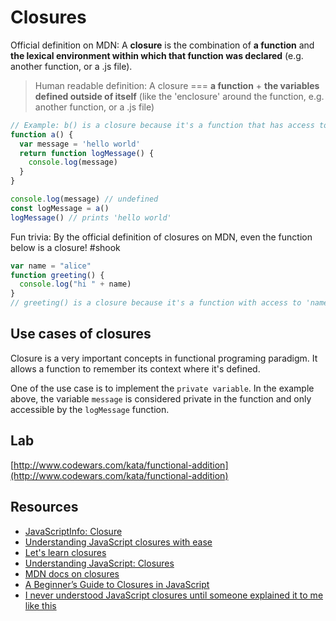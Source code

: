 # Closures

Official definition on MDN: A **closure** is the combination of **a function** and **the lexical environment within which that function was declared** \(e.g. another function, or a .js file\).

> Human readable definition: A closure === **a function** + **the variables defined outside of itself** \(like the 'enclosure' around the function, e.g. another function, or a .js file\)
>

```javascript
// Example: b() is a closure because it's a function that has access to variable (`message`) outside its function scope
function a() {
  var message = 'hello world'
  return function logMessage() {
    console.log(message)
  }
}

console.log(message) // undefined
const logMessage = a()
logMessage() // prints 'hello world'
```

Fun trivia: By the official definition of closures on MDN, even the function below is a closure! \#shook

```javascript
var name = "alice"
function greeting() {
  console.log("hi " + name)
}
// greeting() is a closure because it's a function with access to 'name', which was defined outside itself
```

## Use cases of closures

Closure is a very important concepts in functional programing paradigm. It allows a function to remember its context where it's defined.

One of the use case is to implement the `private variable`. In the example above, the variable `message` is considered private in the function and only accessible by the `logMessage` function.

## Lab

[http://www.codewars.com/kata/functional-addition](http://www.codewars.com/kata/functional-addition)

## Resources

* [JavaScriptInfo: Closure](http://javascript.info/closure)
* [Understanding JavaScript closures with ease](http://javascriptissexy.com/understand-javascript-closures-with-ease/)
* [Let's learn closures](https://medium.freecodecamp.org/lets-learn-javascript-closures-66feb44f6a44)
* [Understanding JavaScript: Closures](https://hackernoon.com/understanding-javascript-closures-4188edf5ea1b)
* [MDN docs on closures](https://developer.mozilla.org/en-US/docs/Web/JavaScript/Closures)
* [A Beginner’s Guide to Closures in JavaScript](https://blog.bitsrc.io/a-beginners-guide-to-closures-in-javascript-97d372284dda)
* [I never understood JavaScript closures until someone explained it to me like this](https://medium.com/dailyjs/i-never-understood-javascript-closures-9663703368e8)
